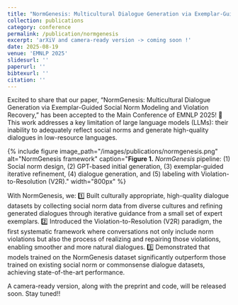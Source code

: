 ```yaml
---
title: "NormGenesis: Multicultural Dialogue Generation via Exemplar-Guided Social Norm Modeling and Violation Recovery"
collection: publications
category: conference
permalink: /publication/normgenesis
excerpt: 'arXiV and camera-ready version -> coming soon !'
date: 2025-08-19
venue: 'EMNLP 2025'
slidesurl: ''
paperurl: ''
bibtexurl: ''
citation: ''
---
```

Excited to share that our paper, “NormGenesis: Multicultural Dialogue Generation via Exemplar-Guided Social Norm Modeling and Violation Recovery,” has been accepted to the Main Conference of EMNLP 2025! 🎉
This work addresses a key limitation of large language models (LLMs): their inability to adequately reflect social norms and generate high-quality dialogues in low-resource languages.

{% include figure
   image_path="/images/publications/normgenesis.png"
   alt="NormGenesis framework"
   caption="**Figure 1.** *NormGenesis* pipeline: (1) Social norm design, (2) GPT-based initial generation, (3) exemplar-guided iterative refinement, (4) dialogue generation, and (5) labeling with Violation-to-Resolution (V2R)."
   width="800px"
%}

With NormGenesis, we:
1️⃣ Built culturally appropriate, high-quality dialogue datasets by collecting social norm data from diverse cultures and refining generated dialogues through iterative guidance from a small set of expert exemplars.
2️⃣ Introduced the Violation-to-Resolution (V2R) paradigm, the first systematic framework where conversations not only include norm violations but also the process of realizing and repairing those violations, enabling smoother and more natural dialogues.
3️⃣ Demonstrated that models trained on the NormGenesis dataset significantly outperform those trained on existing social norm or commonsense dialogue datasets, achieving state-of-the-art performance.

A camera-ready version, along with the preprint and code, will be released soon. Stay tuned!!